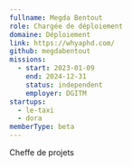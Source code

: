 ```yaml
---
fullname: Megda Bentout
role: Chargée de déploiement
domaine: Déploiement
link: https://whyaphd.com/
github: megdabentout
missions:
  - start: 2023-01-09
    end: 2024-12-31
    status: independent
    employer: DGITM
startups:
  - le-taxi
  - dora
memberType: beta
---
```



Cheffe de projets
